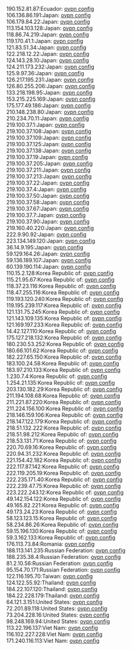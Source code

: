 190.152.81.87:Ecuador: [ovpn config](vpn/190_152_81_87.ovpn)  
106.136.86.191:Japan: [ovpn config](vpn/106_136_86_191.ovpn)  
106.179.84.22:Japan: [ovpn config](vpn/106_179_84_22.ovpn)  
113.154.103.128:Japan: [ovpn config](vpn/113_154_103_128.ovpn)  
118.86.74.219:Japan: [ovpn config](vpn/118_86_74_219.ovpn)  
119.170.41.1:Japan: [ovpn config](vpn/119_170_41_1.ovpn)  
121.83.51.34:Japan: [ovpn config](vpn/121_83_51_34.ovpn)  
122.218.12.22:Japan: [ovpn config](vpn/122_218_12_22.ovpn)  
124.143.28.10:Japan: [ovpn config](vpn/124_143_28_10.ovpn)  
124.211.173.232:Japan: [ovpn config](vpn/124_211_173_232.ovpn)  
125.9.97.36:Japan: [ovpn config](vpn/125_9_97_36.ovpn)  
126.217.195.231:Japan: [ovpn config](vpn/126_217_195_231.ovpn)  
126.80.255.206:Japan: [ovpn config](vpn/126_80_255_206.ovpn)  
133.218.198.95:Japan: [ovpn config](vpn/133_218_198_95.ovpn)  
153.215.225.169:Japan: [ovpn config](vpn/153_215_225_169.ovpn)  
175.177.49.186:Japan: [ovpn config](vpn/175_177_49_186.ovpn)  
210.148.238.80:Japan: [ovpn config](vpn/210_148_238_80.ovpn)  
210.234.70.11:Japan: [ovpn config](vpn/210_234_70_11.ovpn)  
219.100.37.1:Japan: [ovpn config](vpn/219_100_37_1.ovpn)  
219.100.37.108:Japan: [ovpn config](vpn/219_100_37_108.ovpn)  
219.100.37.109:Japan: [ovpn config](vpn/219_100_37_109.ovpn)  
219.100.37.125:Japan: [ovpn config](vpn/219_100_37_125.ovpn)  
219.100.37.138:Japan: [ovpn config](vpn/219_100_37_138.ovpn)  
219.100.37.19:Japan: [ovpn config](vpn/219_100_37_19.ovpn)  
219.100.37.205:Japan: [ovpn config](vpn/219_100_37_205.ovpn)  
219.100.37.211:Japan: [ovpn config](vpn/219_100_37_211.ovpn)  
219.100.37.213:Japan: [ovpn config](vpn/219_100_37_213.ovpn)  
219.100.37.22:Japan: [ovpn config](vpn/219_100_37_22.ovpn)  
219.100.37.4:Japan: [ovpn config](vpn/219_100_37_4.ovpn)  
219.100.37.50:Japan: [ovpn config](vpn/219_100_37_50.ovpn)  
219.100.37.58:Japan: [ovpn config](vpn/219_100_37_58.ovpn)  
219.100.37.67:Japan: [ovpn config](vpn/219_100_37_67.ovpn)  
219.100.37.7:Japan: [ovpn config](vpn/219_100_37_7.ovpn)  
219.100.37.90:Japan: [ovpn config](vpn/219_100_37_90.ovpn)  
219.160.40.220:Japan: [ovpn config](vpn/219_160_40_220.ovpn)  
222.9.90.92:Japan: [ovpn config](vpn/222_9_90_92.ovpn)  
223.134.149.120:Japan: [ovpn config](vpn/223_134_149_120.ovpn)  
36.14.9.195:Japan: [ovpn config](vpn/36_14_9_195.ovpn)  
59.129.164.26:Japan: [ovpn config](vpn/59_129_164_26.ovpn)  
59.136.189.107:Japan: [ovpn config](vpn/59_136_189_107.ovpn)  
60.139.190.114:Japan: [ovpn config](vpn/60_139_190_114.ovpn)  
110.15.2.128:Korea Republic of: [ovpn config](vpn/110_15_2_128.ovpn)  
115.21.95.67:Korea Republic of: [ovpn config](vpn/115_21_95_67.ovpn)  
118.37.23.116:Korea Republic of: [ovpn config](vpn/118_37_23_116.ovpn)  
118.47.255.116:Korea Republic of: [ovpn config](vpn/118_47_255_116.ovpn)  
119.193.120.240:Korea Republic of: [ovpn config](vpn/119_193_120_240.ovpn)  
119.195.239.117:Korea Republic of: [ovpn config](vpn/119_195_239_117.ovpn)  
121.131.75.245:Korea Republic of: [ovpn config](vpn/121_131_75_245.ovpn)  
121.143.109.135:Korea Republic of: [ovpn config](vpn/121_143_109_135.ovpn)  
121.169.197.233:Korea Republic of: [ovpn config](vpn/121_169_197_233.ovpn)  
14.42.127.110:Korea Republic of: [ovpn config](vpn/14_42_127_110.ovpn)  
175.127.218.132:Korea Republic of: [ovpn config](vpn/175_127_218_132.ovpn)  
180.230.53.252:Korea Republic of: [ovpn config](vpn/180_230_53_252.ovpn)  
180.66.101.62:Korea Republic of: [ovpn config](vpn/180_66_101_62.ovpn)  
182.227.65.150:Korea Republic of: [ovpn config](vpn/182_227_65_150.ovpn)  
183.100.24.58:Korea Republic of: [ovpn config](vpn/183_100_24_58.ovpn)  
183.97.210.133:Korea Republic of: [ovpn config](vpn/183_97_210_133.ovpn)  
1.230.7.4:Korea Republic of: [ovpn config](vpn/1_230_7_4.ovpn)  
1.254.21.135:Korea Republic of: [ovpn config](vpn/1_254_21_135.ovpn)  
203.130.182.29:Korea Republic of: [ovpn config](vpn/203_130_182_29.ovpn)  
211.194.108.68:Korea Republic of: [ovpn config](vpn/211_194_108_68.ovpn)  
211.221.87.220:Korea Republic of: [ovpn config](vpn/211_221_87_220.ovpn)  
211.224.156.100:Korea Republic of: [ovpn config](vpn/211_224_156_100.ovpn)  
218.146.159.106:Korea Republic of: [ovpn config](vpn/218_146_159_106.ovpn)  
218.147.122.179:Korea Republic of: [ovpn config](vpn/218_147_122_179.ovpn)  
218.51.132.222:Korea Republic of: [ovpn config](vpn/218_51_132_222.ovpn)  
218.51.98.212:Korea Republic of: [ovpn config](vpn/218_51_98_212.ovpn)  
218.53.131.71:Korea Republic of: [ovpn config](vpn/218_53_131_71.ovpn)  
220.70.69.16:Korea Republic of: [ovpn config](vpn/220_70_69_16.ovpn)  
220.94.31.232:Korea Republic of: [ovpn config](vpn/220_94_31_232.ovpn)  
221.154.42.182:Korea Republic of: [ovpn config](vpn/221_154_42_182.ovpn)  
222.117.87.142:Korea Republic of: [ovpn config](vpn/222_117_87_142.ovpn)  
222.119.205.19:Korea Republic of: [ovpn config](vpn/222_119_205_19.ovpn)  
222.235.171.40:Korea Republic of: [ovpn config](vpn/222_235_171_40.ovpn)  
222.239.47.75:Korea Republic of: [ovpn config](vpn/222_239_47_75.ovpn)  
223.222.243.12:Korea Republic of: [ovpn config](vpn/223_222_243_12.ovpn)  
49.142.154.122:Korea Republic of: [ovpn config](vpn/49_142_154_122.ovpn)  
49.165.82.221:Korea Republic of: [ovpn config](vpn/49_165_82_221.ovpn)  
49.173.24.23:Korea Republic of: [ovpn config](vpn/49_173_24_23.ovpn)  
58.123.123.15:Korea Republic of: [ovpn config](vpn/58_123_123_15.ovpn)  
58.234.86.26:Korea Republic of: [ovpn config](vpn/58_234_86_26.ovpn)  
59.15.196.130:Korea Republic of: [ovpn config](vpn/59_15_196_130.ovpn)  
59.3.162.133:Korea Republic of: [ovpn config](vpn/59_3_162_133.ovpn)  
176.113.73.84:Romania: [ovpn config](vpn/176_113_73_84.ovpn)  
188.113.141.235:Russian Federation: [ovpn config](vpn/188_113_141_235.ovpn)  
188.235.38.4:Russian Federation: [ovpn config](vpn/188_235_38_4.ovpn)  
81.2.10.56:Russian Federation: [ovpn config](vpn/81_2_10_56.ovpn)  
95.154.70.171:Russian Federation: [ovpn config](vpn/95_154_70_171.ovpn)  
122.116.195.70:Taiwan: [ovpn config](vpn/122_116_195_70.ovpn)  
124.122.55.92:Thailand: [ovpn config](vpn/124_122_55_92.ovpn)  
184.22.107.120:Thailand: [ovpn config](vpn/184_22_107_120.ovpn)  
184.22.228.179:Thailand: [ovpn config](vpn/184_22_228_179.ovpn)  
64.121.3.151:United States: [ovpn config](vpn/64_121_3_151.ovpn)  
72.201.89.118:United States: [ovpn config](vpn/72_201_89_118.ovpn)  
73.204.228.16:United States: [ovpn config](vpn/73_204_228_16.ovpn)  
98.248.169.94:United States: [ovpn config](vpn/98_248_169_94.ovpn)  
113.22.196.137:Viet Nam: [ovpn config](vpn/113_22_196_137.ovpn)  
116.102.227.228:Viet Nam: [ovpn config](vpn/116_102_227_228.ovpn)  
171.240.116.113:Viet Nam: [ovpn config](vpn/171_240_116_113.ovpn)  
